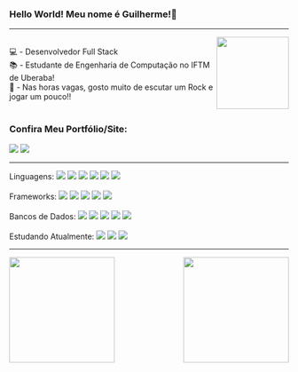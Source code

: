 ### Hello World! Meu nome é Guilherme!👋
<hr><img align="right" height="130" src="https://media0.giphy.com/media/B1uajA01vvL91Urtsp/giphy.gif?cid=ecf05e47inwxgbupkc8nwt3h70dkohlrrehy4ht8zmnlhu09&rid=giphy.gif&ct=g"/>
<div style="display: inline_block"><br>
💻 - Desenvolvedor Full Stack <br>
📚 - Estudante de Engenharia de Computação no IFTM de Uberaba! <br>
🎸 - Nas horas vagas, gosto muito de escutar um Rock e jogar um pouco!!
</div>

<div style="display: inline_block"><br>
  <h3>Confira Meu Portfólio/Site: </h3>
  <a href="https://guilhermeromelo.github.io/" target="_blank"><img src="https://img.shields.io/badge/website-000000?style=for-the-badge&logo=About.me&logoColor=white"></a>
  <a href="https://www.linkedin.com/in/guilherme-r-melo/" target="_blank"><img src="https://img.shields.io/badge/LinkedIn-0077B5?style=for-the-badge&logo=linkedin&logoColor=white"></a>
</div>

<hr>

<div>
  <span>Linguagens: </span>
  <img src="https://img.shields.io/badge/TypeScript-007ACC?style=for-the-badge&logo=typescript&logoColor=white">
  <img src="https://img.shields.io/badge/JavaScript-323330?style=for-the-badge&logo=javascript&logoColor=F7DF1E">
  <img src="https://img.shields.io/badge/Dart-0175C2?style=for-the-badge&logo=dart&logoColor=white">
  <img src="https://img.shields.io/badge/C-00599C?style=for-the-badge&logo=c&logoColor=white">
  <img src="https://img.shields.io/badge/Java-ED8B00?style=for-the-badge&logo=java&logoColor=white">
  <img src="https://img.shields.io/badge/Python-3776AB?style=for-the-badge&logo=python&logoColor=white">
  <br><br>
  <span>Frameworks: </span>
  <img src="https://img.shields.io/badge/Node.js-339933?style=for-the-badge&logo=nodedotjs&logoColor=white">
  <img src="https://img.shields.io/badge/Bootstrap-563D7C?style=for-the-badge&logo=bootstrap&logoColor=white">
  <img src="https://img.shields.io/badge/Angular-DD0031?style=for-the-badge&logo=angular&logoColor=white">
  <img src="https://img.shields.io/badge/Ionic-3880FF?style=for-the-badge&logo=ionic&logoColor=white">
  <img src="https://img.shields.io/badge/Flutter-02569B?style=for-the-badge&logo=flutter&logoColor=white">
  <br><br>
  <span>Bancos de Dados: </span>
  <img src="https://img.shields.io/badge/MySQL-00000F?style=for-the-badge&logo=mysql&logoColor=white">
  <img src="https://img.shields.io/badge/SQLite-07405E?style=for-the-badge&logo=sqlite&logoColor=white">
  <img src="https://img.shields.io/badge/PostgreSQL-316192?style=for-the-badge&logo=postgresql&logoColor=white">
  <img src="https://img.shields.io/badge/Microsoft%20SQL%20Server-CC2927?style=for-the-badge&logo=microsoft%20sql%20server&logoColor=white">
  <img src="https://img.shields.io/badge/firebase-ffca28?style=for-the-badge&logo=firebase&logoColor=black">
  <br><br>
  <span>Estudando Atualmente: </span>
  <img src="https://img.shields.io/badge/React_Native-20232A?style=for-the-badge&logo=react&logoColor=61DAFB">
  <img src="https://img.shields.io/badge/Spring-6DB33F?style=for-the-badge&logo=spring&logoColor=white">
  <img src="https://img.shields.io/badge/apache_maven-C71A36?style=for-the-badge&logo=apachemaven&logoColor=white">
</div>

<hr>

<div>
 <a href="https://github.com/guilhermeromelo">
 <img height="190em" src="https://guilhermeromelo.vercel.app/api?username=guilhermeromelo&show_icons=true&theme=gotham&include_all_commits=true&count_private=true"/>
 <img align="right" height="190em" src="https://guilhermeromelo.vercel.app/api/top-langs/?username=guilhermeromelo&layout=compact&langs_count=7&theme=gotham"/>
</div>
